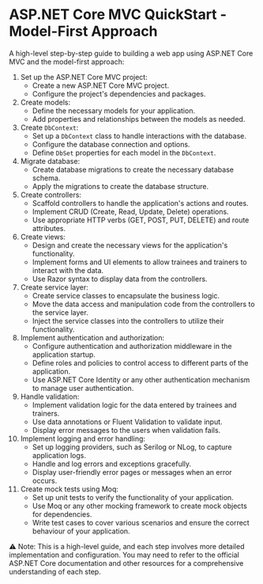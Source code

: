 # ASP.NET Core MVC QuickStart - Model-First Approach

A high-level step-by-step guide to building a web app using ASP.NET Core MVC and the model-first approach:

1. Set up the ASP.NET Core MVC project:
    - Create a new ASP.NET Core MVC project.
    - Configure the project's dependencies and packages.
2. Create models:
    - Define the necessary models for your application.
    - Add properties and relationships between the models as needed.
3. Create `DbContext`:
    - Set up a `DbContext` class to handle interactions with the database.
    - Configure the database connection and options.
    - Define `DbSet` properties for each model in the `DbContext`.
4. Migrate database:
    - Create database migrations to create the necessary database schema.
    - Apply the migrations to create the database structure.
5. Create controllers:
    - Scaffold controllers to handle the application's actions and routes.
    - Implement CRUD (Create, Read, Update, Delete) operations.
    - Use appropriate HTTP verbs (GET, POST, PUT, DELETE) and route attributes.
6. Create views:
    - Design and create the necessary views for the application's functionality.
    - Implement forms and UI elements to allow trainees and trainers to interact with the data.
    - Use Razor syntax to display data from the controllers.
7. Create service layer:
    - Create service classes to encapsulate the business logic.
    - Move the data access and manipulation code from the controllers to the service layer.
    - Inject the service classes into the controllers to utilize their functionality.
8. Implement authentication and authorization:
    - Configure authentication and authorization middleware in the application startup.
    - Define roles and policies to control access to different parts of the application.
    - Use ASP.NET Core Identity or any other authentication mechanism to manage user authentication.
9. Handle validation:
    - Implement validation logic for the data entered by trainees and trainers.
    - Use data annotations or Fluent Validation to validate input.
    - Display error messages to the users when validation fails.
10. Implement logging and error handling:
    - Set up logging providers, such as Serilog or NLog, to capture application logs.
    - Handle and log errors and exceptions gracefully.
    - Display user-friendly error pages or messages when an error occurs.
11. Create mock tests using Moq:
    - Set up unit tests to verify the functionality of your application.
    - Use Moq or any other mocking framework to create mock objects for dependencies.
    - Write test cases to cover various scenarios and ensure the correct behaviour of your application.

<aside>
⚠️ Note: This is a high-level guide, and each step involves more detailed implementation and configuration. You may need to refer to the official ASP.NET Core documentation and other resources for a comprehensive understanding of each step.

</aside>
